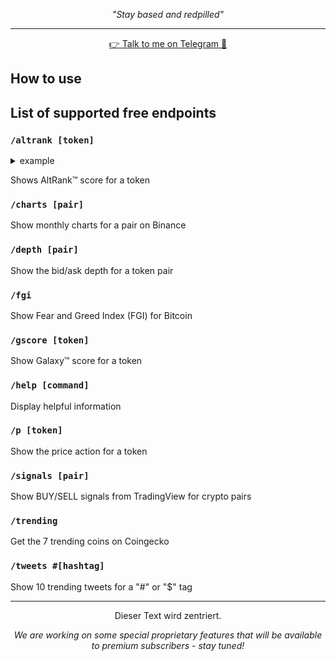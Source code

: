
<p align="center">
  <i>"Stay based and redpilled"</i>
</p>

___


<p align="center">
  <a href="http://t.me/artemis_crypto_bot"> 👉 Talk to me on Telegram 💬</a> 
</p>

## How to use

## List of supported free endpoints

### `/altrank [token]`

<details><summary>example</summary>
Example details
</details>

Shows AltRank™ score for a token

### `/charts [pair]`

Show monthly charts for a pair on Binance

### `/depth [pair]`

Show the bid/ask depth for a token pair

### `/fgi`

Show Fear and Greed Index (FGI) for Bitcoin

### `/gscore [token]`

Show Galaxy™ score for a token


### `/help [command]`

Display helpful information

### `/p [token]`

Show the price action for a token

### `/signals [pair]`

Show BUY/SELL signals from TradingView for crypto pairs

### `/trending`

Get the 7 trending coins on Coingecko

### `/tweets #[hashtag]`

Show 10 trending tweets for a "#" or "$" tag

____
<center>Dieser Text wird zentriert.
<p><i>We are working on some special proprietary features that will be available to premium subscribers - stay tuned!</i></p></center>




